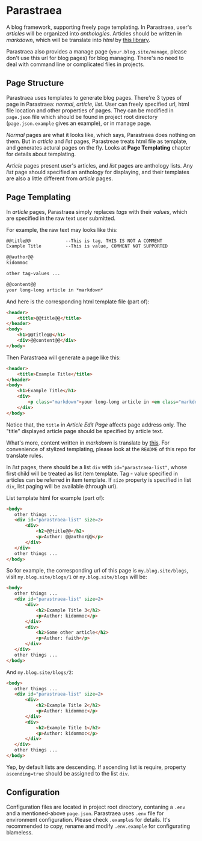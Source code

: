 # Parastraea

A blog framework, supporting freely page templating. In Parastraea, user's *articles* will be organized into *anthologies*. Articles should be written in *markdown*, which will be translate into *html* by [this library](https://github.com/kidommoc/md2h5).

Parastraea also provides a manage page (`your.blog.site/manage`, please don't use this url for blog pages) for blog managing. There's no need to deal with command line or complicated files in projects.

## Page Structure

Parastraea uses templates to generate blog pages. There're 3 types of page in Parastraea: *normal*, *article*, *list*. User can freely specified url, html file location and other properties of pages. They can be modified in `page.json` file which should be found in project root directory (`page.json.example` gives an example), or in manage page.

*Normal* pages are what it looks like, which says, Parastraea does nothing on them. But in *article* and *list* pages, Parastreae treats html file as template, and generates actural pages on the fly. Looks at **Page Templating** chapter for details about templating.

*Article* pages present user's articles, and *list* pages are anthology lists. Any *list* page should specified an anthology for displaying, and their templates are also a little different from *article* pages.

## Page Templating

In *article* pages, Parastraea simply replaces *tags* with their *values*, which are specified in the raw text user submitted.

For example, the raw text may looks like this:

```markdown
@@title@@             --This is tag, THIS IS NOT A COMMENT
Example Title         --This is value, COMMENT NOT SUPPORTED

@@author@@
kidommoc

other tag-values ...

@@content@@
your long-long article in *markdown*
```

And here is the corresponding html template file (part of):

```html
<header>
    <title>@@title@@</title>
</header>
<body>
    <h1>@@title@@</h1>
    <div>@@content@@</div>
</body>
```

Then Parastraea will generate a page like this:

```html
<header>
    <title>Example Title</title>
</header>
<body>
    <h1>Example Title</h1>
    <div>
        <p class="markdown">your long-long article in <em class="markdown">markdown</em></p>
    </div>
</body>
```

Notice that, the `title` in *Article Edit Page* affects page address only. The "title" displayed article page should be specified by article text.

What's more, content written in *markdown* is translate by [this](https://github.com/kidommoc/md2h5). For convenience of stylized templating, please look at the `README` of this repo for translate rules.

In *list* pages, there should be a list `div` with `id="parastraea-list"`, whose first child will be treated as list item template. Tag - value specified in articles can be referred in item template. If `size` property is specified in list `div`, list paging will be available (through url).

List template html for example (part of):

 ```html
 <body>
    other things ...
    <div id="parastraea-list" size=2>
        <div>
            <h2>@@title@@</h2>
            <p>Author: @@author@@</p>
        </div>
    </div>
    other things ...
</body>
 ```

 So for example, the corresponding url of this page is `my.blog.site/blogs`, visit `my.blog.site/blogs/1` or `my.blog.site/blogs` will be:

 ```html
 <body>
    other things ...
    <div id="parastraea-list" size=2>
        <div>
            <h2>Example Title 3</h2>
            <p>Author: kidommoc</p>
        </div>
        <div>
            <h2>Some other article</h2>
            <p>Author: faith</p>
        </div>
    </div>
    other things ...
</body>
 ```

And `my.blog.site/blogs/2`:

 ```html
 <body>
    other things ...
    <div id="parastraea-list" size=2>
        <div>
            <h2>Example Title 2</h2>
            <p>Author: kidommoc</p>
        </div>
        <div>
            <h2>Example Title 1</h2>
            <p>Author: kidommoc</p>
        </div>
    </div>
    other things ...
</body>
 ```

 Yep, by default lists are descending. If ascending list is require, property `ascending=true` should be assigned to the list `div`.

## Configuration

Configuration files are located in project root directory, contaning a `.env` and a mentioned-above `page.json`. Parastraea uses `.env` file for environment configuration. Please check `.example`s for details. It's recommended to copy, rename and modify `.env.example` for configurating blameless.
